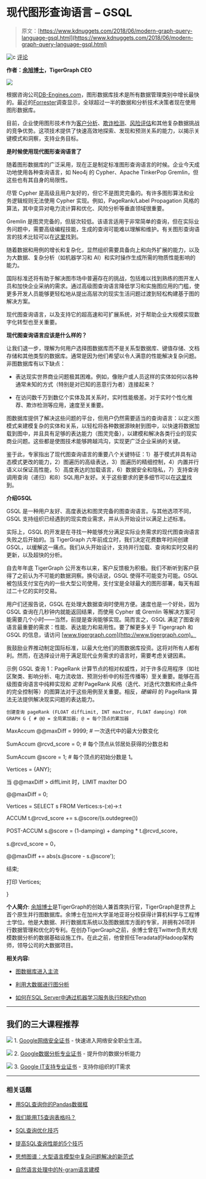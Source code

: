 # 现代图形查询语言 – GSQL

> 原文：[https://www.kdnuggets.com/2018/06/modern-graph-query-language-gsql.html](https://www.kdnuggets.com/2018/06/modern-graph-query-language-gsql.html)

![c](../Images/3d9c022da2d331bb56691a9617b91b90.png) [评论](#comments)

**作者：[余旭博士](https://www.linkedin.com/in/yuxusandiego/)，TigerGraph CEO**

![](../Images/7096252793ba2888d2c9290a436f77fe.png)

根据咨询公司[DB-Engines.com](http://db-engines.com/)，图形数据库技术是所有数据管理类别中增长最快的。最近的[Forrester](https://www.forrester.com/report/Vendor+Landscape+Graph+Databases/-/E-RES121473)调查显示，全球超过一半的数据和分析技术决策者现在使用图形数据库。

目前，企业使用图形技术作为[客户分析](https://www.mckinsey.com/business-functions/marketing-and-sales/our-insights/why-customer-analytics-matter)、[欺诈检测](https://www.gartner.com/it-glossary/fraud-detection/)、[风险评估](https://www.investopedia.com/terms/r/risk-assessment.asp)和其他复杂数据挑战的竞争优势。这项技术提供了快速高效地探索、发现和预测关系的能力，以揭示关键模式和洞察，支持业务目标。

**是时候使用现代图形查询语言了**

随着图形数据库的广泛采用，现在正是制定标准图形查询语言的时候。企业今天成功地使用各种查询语言，如 Neo4j 的 Cypher、Apache TinkerPop Gremlin，但这些也有其自身的局限性。

尽管 Cypher 是高级且用户友好的，但它不是图灵完备的。有许多图形算法和业务逻辑规则无法使用 Cypher 实现。例如，PageRank/Label Propagation 风格的算法，其中变异对电力流计算和优化、风险分析等垂直领域很重要。

Gremlin 是图灵完备的，但层次较低。该语言适用于非常简单的查询，但在实际业务问题中，需要高级编程技能，生成的查询可能难以理解和维护。有关图形查询语言的技术比较可以在[这里](https://info.tigergraph.com/gsql)找到。

随着数据和用例的增长和复杂化，显然组织需要具备向上和向外扩展的能力，以及为大数据、复杂分析（如机器学习和 AI）和实时操作生成所需的物质性能影响的能力。

国际标准还将有助于解决图市场中普遍存在的挑战，包括难以找到熟练的图开发人员和加快企业采纳的需求。通过高级图查询语言降低学习和实施图应用的门槛，使更多开发人员能够更轻松地从提出高层次的现实生活问题过渡到轻松构建基于图的解决方案。

现代图查询语言，以及支持它的超高速和可扩展系统，对于帮助企业大规模实现数字化转型也至关重要。

**现代图查询语言应该是什么样的？**

让我们退一步，理解为何用户选择图数据库而不是关系型数据库、键值存储、文档存储和其他类型的数据库。通常是因为他们希望以令人满意的性能解决复杂问题。非图数据库有以下缺点：

- 表达现实世界商业问题极其困难。例如，像账户或人员这样的实体如何以各种通常未知的方式（特别是对已知的恶意行为者）连接起来？

- 在访问数千万到数亿个实体及其关系时，实时性能极差。对于实时个性化推荐、欺诈检测等应用，速度至关重要。

图数据库提供了解决这些问题的平台，但用户仍然需要适当的查询语言：以定义图模式来建模复杂的实体和关系，以轻松将各种数据源映射到图中，以快速将数据加载到图中，并且具有足够的表达能力（图灵完备），以建模和解决各类行业的现实商业问题。这些都是使图技术能够跨越鸿沟，实现更广泛企业采纳的关键。

鉴于此，专家指出了现代图查询语言的重要八个关键特征：1）基于模式并具有动态模式更改的能力，2）图遍历的高级表达，3）图遍历的精细控制，4）内置并行语义以保证高性能，5）高度表达的加载语言，6）数据安全和隐私，7）支持查询调用查询（递归）和8）SQL用户友好。关于这些要求的更多细节可以在[这里](https://www.tigergraph.com/2018/05/22/crossing-the-chasm-eight-prerequisites-for-a-graph-query-language/)找到。

**介绍GSQL**

GSQL 是一种用户友好、高度表达和图灵完备的图查询语言。与其他选项不同，GSQL 支持组织已经遇到的现实商业需求，并从头开始设计以满足上述标准。

实际上，GSQL 的开发是在寻找一种能够充分满足实际业务需求的现代图查询语言失败之后开始的。当 TigerGraph 六年前成立时，我们决定花费数年时间创建 GSQL，以缓解这一痛点。我们从头开始设计，支持并行加载、查询和实时交易的更新，以及超快的分析。

自去年年底 TigerGraph 公开发布以来，客户反馈极为积极。我们不断听到客户获得了之前认为不可能的数据洞察。换句话说，GSQL 使得不可能变为可能。GSQL 被包括支付宝在内的一些大型公司使用，支付宝是全球最大的图形部署，每天有超过二十亿的实时交易。

用户们还报告说，GSQL 在处理大数据查询时使用方便。速度也是一个好处，因为 GSQL 查询在几秒钟内就能返回结果，而使用 Cypher 或 Gremlin 等解决方案可能需要几个小时——当然，前提是查询能够实现。简而言之，GSQL 满足了图查询语言最重要的需求：性能、表达能力和易用性。要了解更多关于 Tigergraph 和 GSQL 的信息，请访问 [www.tigergraph.com](http://www.tigergraph.com)。

我鼓励业界推动制定国际标准，以最大化他们的图数据库投资。这将对所有人都有利。然而，在选择设计用于满足现代业务需求的语言时，需要考虑关键因素。

示例 GSQL 查询 1：PageRank 计算节点的相对权威性，对于许多应用程序（如社区聚类、影响分析、电力流收敛、预测分析中的标签传播等）至关重要。能够在高级图查询语言中纯粹实现和 *定制* PageRank 风格（迭代、对迭代次数和终止条件的完全控制等）的图算法对于这些用例至关重要。相反，*硬编码* 的 PageRank 算法无法提供解决现实问题的表达能力。

`创建查询 pageRank (FLOAT diffLimit, INT maxIter, FLOAT damping) FOR GRAPH G { # @@ = 全局累加器; @ = 每个顶点的累加器`

MaxAccum <float>@@maxDiff = 9999; # 一次迭代中的最大分数变化

SumAccum <float>@rcvd_score = 0; # 每个顶点从邻居处获得的分数总和

SumAccum <float>@score = 1; # 每个顶点的初始分数是 1。</float></float></float>

Vertices = {ANY};

当 @@maxDiff > diffLimit 时，LIMIT maxIter DO

@@maxDiff = 0;

Vertices = SELECT s FROM Vertices:s-(:e)->:t

ACCUM t.@rcvd_score += s.@score/(s.outdegree())

POST-ACCUM s.@score = (1-damping) + damping * t.@rcvd_score，

s.@rcvd_score = 0，

@@maxDiff += abs(s.@score - s.@score');

结束;

打印 Vertices;

}

**个人简介**: [余旭博士](https://www.linkedin.com/in/yuxusandiego/)是TigerGraph的创始人兼首席执行官，TigerGraph是世界上首个原生并行图数据库。余博士在加州大学圣地亚哥分校获得计算机科学与工程博士学位。他是大数据、并行数据库系统以及图数据库方面的专家，并拥有26项并行数据管理和优化的专利。在创办TigerGraph之前，余博士曾在Twitter负责大规模数据分析的数据基础设施工作。在此之前，他曾担任Teradata的Hadoop架构师，领导公司的大数据项目。

**相关内容:**

+   [图数据库进入主流](https://www.kdnuggets.com/2018/02/graph-databases-burst-into-the-mainstream.html)

+   [利用大数据进行图分析](https://www.kdnuggets.com/2017/12/graph-analytics-using-big-data.html)

+   [如何在SQL Server中通过机器学习服务执行R和Python](https://www.kdnuggets.com/2018/06/microsoft-azure-machine-learning-r-python-sql-server.html)

* * *

## 我们的三大课程推荐

![](../Images/0244c01ba9267c002ef39d4907e0b8fb.png) 1\. [Google网络安全证书](https://www.kdnuggets.com/google-cybersecurity) - 快速进入网络安全职业生涯。

![](../Images/e225c49c3c91745821c8c0368bf04711.png) 2\. [Google数据分析专业证书](https://www.kdnuggets.com/google-data-analytics) - 提升你的数据分析能力

![](../Images/0244c01ba9267c002ef39d4907e0b8fb.png) 3\. [Google IT支持专业证书](https://www.kdnuggets.com/google-itsupport) - 支持你组织的IT需求

* * *

### 相关话题

+   [用SQL查询你的Pandas数据框](https://www.kdnuggets.com/2021/10/query-pandas-dataframes-sql.html)

+   [我们能用T5查询表格吗？](https://www.kdnuggets.com/2022/05/query-table-t5.html)

+   [SQL查询优化技巧](https://www.kdnuggets.com/2023/03/sql-query-optimization-techniques.html)

+   [提高SQL查询性能的5个技巧](https://www.kdnuggets.com/5-tips-for-improving-sql-query-performance)

+   [思想图谱：大型语言模型中复杂问题解决的新范式](https://www.kdnuggets.com/graph-of-thoughts-a-new-paradigm-for-elaborate-problem-solving-in-large-language-models)

+   [自然语言处理中的N-gram语言建模](https://www.kdnuggets.com/2022/06/ngram-language-modeling-natural-language-processing.html)

